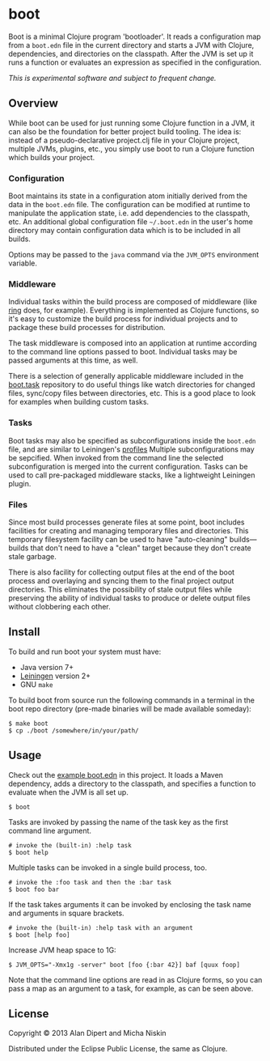 # boot

Boot is a minimal Clojure program 'bootloader'.  It reads a
configuration map from a `boot.edn` file in the current directory
and starts a JVM with Clojure, dependencies, and directories
on the classpath. After the JVM is set up it runs a function
or evaluates an expression as specified in the configuration.

*This is experimental software and subject to frequent change.*

## Overview

While boot can be used for just running some Clojure function in a
JVM, it can also be the foundation for better project build tooling.
The idea is: instead of a pseudo-declarative project.clj file in
your Clojure project, multiple JVMs, plugins, etc., you simply use
boot to run a Clojure function which builds your project.

### Configuration

Boot maintains its state in a configuration atom initially
derived from the data in the `boot.edn` file. The configuration
can be modified at runtime to manipulate the application state,
i.e. add dependencies to the classpath, etc. An additional global
configuration file `~/.boot.edn` in the user's home directory may
contain configuration data which is to be included in all builds.

Options may be passed to the `java` command via the `JVM_OPTS`
environment variable.

### Middleware

Individual tasks within the build process are composed of middleware
(like [ring][1] does, for example).  Everything is implemented as
Clojure functions, so it's easy to customize the build process for
individual projects and to package these build processes for
distribution.

The task middleware is composed into an application at runtime
according to the command line options passed to boot. Individual
tasks may be passed arguments at this time, as well.

There is a selection of generally applicable middleware included in
the [boot.task][2] repository to do useful things like watch
directories for changed files, sync/copy files between directories,
etc. This is a good place to look for examples when building custom
tasks.

### Tasks

Boot tasks may also be specified as subconfigurations inside the
`boot.edn` file, and are similar to Leiningen's [profiles][3] Multiple
subconfigurations may be sepcified. When invoked from the command line
the selected subconfiguration is merged into the current
configuration. Tasks can be used to call pre-packaged middleware
stacks, like a lightweight Leiningen plugin.

### Files

Since most build processes generate files at some point, boot
includes facilities for creating and managing temporary files
and directories. This temporary filesystem facility can be used
to have "auto-cleaning" builds&mdash;builds that don't need to have
a "clean" target because they don't create stale garbage.

There is also facility for collecting output files at the end of
the boot process and overlaying and syncing them to the final
project output directories. This eliminates the possibility of
stale output files while preserving the ability of individual
tasks to produce or delete output files without clobbering each
other.

## Install

To build and run boot your system must have:
* Java version 7+
* [Leiningen][4] version 2+
* GNU `make`

To build boot from source run the following commands in a terminal
in the boot repo directory (pre-made binaries will be made available
someday):

    $ make boot
    $ cp ./boot /somewhere/in/your/path/

## Usage

Check out the [example boot.edn][5] in this project.  It loads a Maven
dependency, adds a directory to the classpath, and specifies a
function to evaluate when the JVM is all set up.

    $ boot

Tasks are invoked by passing the name of the task key as the
first command line argument.

    # invoke the (built-in) :help task
    $ boot help

Multiple tasks can be invoked in a single build process, too.

    # invoke the :foo task and then the :bar task
    $ boot foo bar

If the task takes arguments it can be invoked by enclosing the
task name and arguments in square brackets.

    # invoke the (built-in) :help task with an argument
    $ boot [help foo]

Increase JVM heap space to 1G:

    $ JVM_OPTS="-Xmx1g -server" boot [foo {:bar 42}] baf [quux foop]

Note that the command line options are read in as Clojure forms, so you can
pass a map as an argument to a task, for example, as can be seen above.

## License

Copyright © 2013 Alan Dipert and Micha Niskin

Distributed under the Eclipse Public License, the same as Clojure.

[1]: https://github.com/mmcgrana/ring
[2]: https://github.com/tailrecursion/boot.task
[3]: https://github.com/technomancy/leiningen/blob/master/doc/PROFILES.md
[4]: https://github.com/technomancy/leiningen
[5]: https://github.com/tailrecursion/boot/blob/master/boot.edn
[6]: https://clojars.org/tailrecursion/boot
